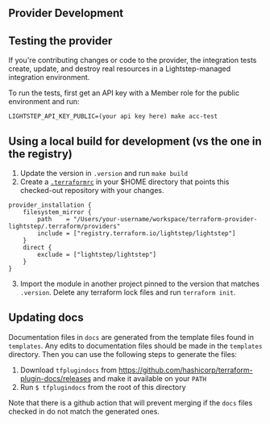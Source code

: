 ## Provider Development

## Testing the provider

If you're contributing changes or code to the provider, the integration tests create, update, and destroy real resources in a Lightstep-managed integration environment.

To run the tests, first get an API key with a Member role for the public environment and run:

```
LIGHTSTEP_API_KEY_PUBLIC=(your api key here) make acc-test
```

## Using a local build for development (vs the one in the registry)

1. Update the version in `.version` and run `make build`
2. Create a [`.terraformrc`](https://www.terraform.io/cli/config/config-file) in your $HOME directory that points this checked-out repository with your changes.

```
provider_installation {
    filesystem_mirror {
        path    = "/Users/your-username/workspace/terraform-provider-lightstep/.terraform/providers"
        include = ["registry.terraform.io/lightstep/lightstep"]
    }
    direct {
        exclude = ["lightstep/lightstep"]
    }
}
```

3. Import the module in another project pinned to the version that matches `.version`. Delete any terraform lock files and run `terraform init`.

## Updating docs

Documentation files in `docs` are generated from the template files found in `templates`. Any edits to documentation files should be made in the `templates` directory. Then you can use the following steps to generate the files:

1. Download `tfplugindocs` from https://github.com/hashicorp/terraform-plugin-docs/releases and make it available on your `PATH`
2. Run `$ tfplugindocs` from the root of this directory

Note that there is a github action that will prevent merging if the `docs` files checked in do not match the generated ones.
